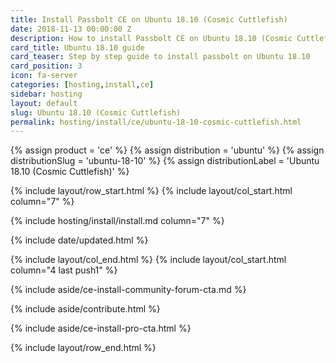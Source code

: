 ```yaml
---
title: Install Passbolt CE on Ubuntu 18.10 (Cosmic Cuttlefish)
date: 2018-11-13 00:00:00 Z
description: How to install Passbolt CE on Ubuntu 18.10 (Cosmic Cuttlefish)
card_title: Ubuntu 18.10 guide
card_teaser: Step by step guide to install passbolt on Ubuntu 18.10
card_position: 3
icon: fa-server
categories: [hosting,install,ce]
sidebar: hosting
layout: default
slug: Ubuntu 18.10 (Cosmic Cuttlefish)
permalink: hosting/install/ce/ubuntu-18-10-cosmic-cuttlefish.html
---
```


{% assign product = 'ce' %}
{% assign distribution = 'ubuntu' %}
{% assign distributionSlug = 'ubuntu-18-10' %}
{% assign distributionLabel = 'Ubuntu 18.10 (Cosmic Cuttlefish)' %}

{% include layout/row_start.html %}
{% include layout/col_start.html column="7" %}

{% include hosting/install/install.md column="7" %}

{% include date/updated.html %}

{% include layout/col_end.html %}
{% include layout/col_start.html column="4 last push1" %}

{% include aside/ce-install-community-forum-cta.md %}

{% include aside/contribute.html %}

{% include aside/ce-install-pro-cta.html %}

{% include layout/row_end.html %}
